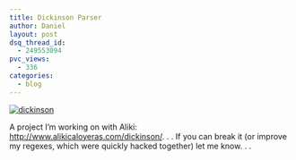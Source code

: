```yaml
---
title: Dickinson Parser
author: Daniel
layout: post
dsq_thread_id:
  - 249553094
pvc_views:
  - 336
categories:
  - blog
---
```

<p><a href="http://www.alikicaloyeras.com/dickinson/"><img src="http://www.alikicaloyeras.com/dickinson/seasaid.jpg" alt="dickinson"/></a></p>
<p>A project I&#8217;m working on with Aliki: <a href="http://www.alikicaloyeras.com/dickinson/">http://www.alikicaloyeras.com/dickinson/</a>. . .  If you can break it (or improve my regexes, which were quickly hacked together) let me know. . .</p>
